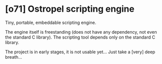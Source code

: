 # [o71] Ostropel scripting engine

Tiny, portable, embeddable scripting engine.

The engine itself is freestanding (does not have any dependency, not even the standard C library). 
The scripting tool depends only on the standard C library.

The project is in early stages, it is not usable yet... Just take a [very] deep breath...
